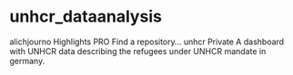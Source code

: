 # unhcr_dataanalysis
 alichjourno Highlights  PRO Find a repository… unhcr Private A dashboard with UNHCR data describing the refugees under UNHCR mandate in germany.
